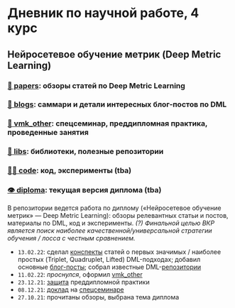 # Дневник по научной работе, 4 курс
## Нейросетевое обучение метрик (Deep Metric Learning)

### [📄 papers](papers.md): обзоры статей по Deep Metric Learning

### [🎡 blogs](blogs.md): саммари и детали интересных блог-постов по DML

### [🗿 vmk_other](vmk_other): спецсеминар, преддипломная практика, проведенные занятия

### [💾 libs](libs.md): библиотеки, полезные репозитории

### [🧑‍💻 code](code): код, эксперименты (tba)

### [👁 diploma](diploma.pdf): текущая версия диплома (tba)

В репозитории ведется работа по диплому («Нейросетевое обучение метрик» — Deep Metric Learning): обзоры релевантных статьи и постов, материалы по DML, код и эксперименты. *(?) Финальной целью ВКР является поиск наиболее качественной/универсальной стратегии обучения / лосса с честным сравнением.*

* `13.02.22`: сделал [конспекты](papers.md) статей о первых значимых / наиболее простых (Triplet, Quadruplet, Lifted) DML-подходах; добавил основные [блог-посты](blogs.md); собрал известные DML-[репозитории](libs.md)
* `11.02.22`: *проснулся*, оформил [vmk_other](vmk_other)
* `23.12.21`: [защита](vmk_other) преддипломной практики
* `08.12.21`: [доклад](vmk_other) на [спецсеминаре](https://github.com/Dyakonov/MSU/tree/master/SEMINARS)
* `27.10.21`: прочитаны обзоры, выбрана тема диплома
